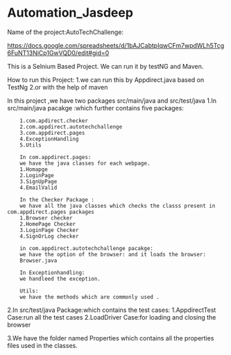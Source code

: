 # Automation_Jasdeep

Name of the project:AutoTechChallenge:

https://docs.google.com/spreadsheets/d/1bAJCabtpIqwCFm7wpdWLh5Tcg6FuNT13NiCp1GwVQD0/edit#gid=0

This is a Selnium Based Project. We can run it by testNG and Maven.

How to run this Project:
1.we can run this by Appdirect.java based on TestNg
2.or with the help of maven 

In this project ,we have two packages src/main/java and src/test/java
1.In src/main/java pacakge :which further contains five packages:

		1.com.apdirect.checker
		2.com.appdirect.autotechchallenge
		3.com.appdirect.pages
		4.ExceptionHandling
		5.Utils
		
		In com.appdirect.pages:
		we have the java classes for each webpage.
		1.Homapge
		2.LoginPage
		3.SignUpPage
		4.EmailValid
		
		In the Checker Package :
		we have all the java classes which checks the classs present in com.appdirect.pages packages
		1.Browser checker
		2.HomePage Checker
		3.LoginPage Checker
		4.SignOrLog checker
		
		in com.appdirect.autotechchallenge pacakge:
		we have the option of the browser: and it loads the browser:
		Browser.java
		
		In Exceptionhandling:
		we handleed the exception.
		
		Utils:
		we have the methods which are commonly used .
		
		
2.In src/test/java Package:which contains the test cases:
1.AppdirectTest Case:run all the test cases
2.LoadDriver Case:for loading and closing the browser

3.We have the folder named Properties which contains all the properties files used in the classes. 
